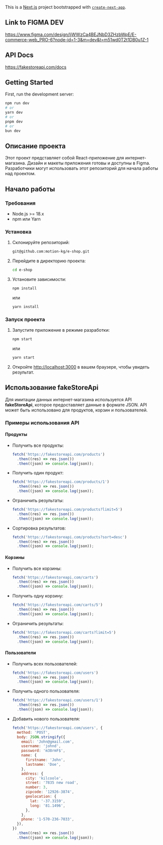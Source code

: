 This is a [Next.js](https://nextjs.org/) project bootstrapped with [`create-next-app`](https://github.com/vercel/next.js/tree/canary/packages/create-next-app).

## Link to FIGMA DEV
https://www.figma.com/design/IjWWzCa4BEJNbD3ZHzbWpE/E-commerce-web_PRO-6?node-id=1-3&m=dev&t=m51wd0T2t1DB0u1Z-1

## API Docs
https://fakestoreapi.com/docs



## Getting Started

First, run the development server:

```bash
npm run dev
# or
yarn dev
# or
pnpm dev
# or
bun dev
```

## Описание проекта

Этот проект представляет собой React-приложение для интернет-магазина. Дизайн и макеты приложения готовы и доступны в Figma. Разработчики могут использовать этот репозиторий для начала работы над проектом.

## Начало работы

### Требования

- Node.js >= 18.x
- npm или Yarn

### Установка

1. Склонируйте репозиторий:
   ```bash
   git@github.com:motion-kg/e-shop.git
   ```
2. Перейдите в директорию проекта:
   ```bash
   cd e-shop
   ```
3. Установите зависимости:
   ```bash
   npm install
   ```
   или
   ```bash
   yarn install
   ```

### Запуск проекта

1. Запустите приложение в режиме разработки:
   ```bash
   npm start
   ```
   или
   ```bash
   yarn start
   ```
2. Откройте [http://localhost:3000](http://localhost:3000) в вашем браузере, чтобы увидеть результат.

## Использование fakeStoreApi

Для имитации данных интернет-магазина используется API **fakeStoreApi**, которое предоставляет данные в формате JSON. API может быть использовано для продуктов, корзин и пользователей.

### Примеры использования API

#### Продукты

- Получить все продукты:
  ```javascript
  fetch('https://fakestoreapi.com/products')
    .then((res) => res.json())
    .then((json) => console.log(json));
  ```
- Получить один продукт:
  ```javascript
  fetch('https://fakestoreapi.com/products/1')
    .then((res) => res.json())
    .then((json) => console.log(json));
  ```
- Ограничить результаты:
  ```javascript
  fetch('https://fakestoreapi.com/products?limit=5')
    .then((res) => res.json())
    .then((json) => console.log(json));
  ```
- Сортировка результатов:
  ```javascript
  fetch('https://fakestoreapi.com/products?sort=desc')
    .then((res) => res.json())
    .then((json) => console.log(json));
  ```

#### Корзины

- Получить все корзины:
  ```javascript
  fetch('https://fakestoreapi.com/carts')
    .then((res) => res.json())
    .then((json) => console.log(json));
  ```
- Получить одну корзину:
  ```javascript
  fetch('https://fakestoreapi.com/carts/5')
    .then((res) => res.json())
    .then((json) => console.log(json));
  ```
- Ограничить результаты:
  ```javascript
  fetch('https://fakestoreapi.com/carts?limit=5')
    .then((res) => res.json())
    .then((json) => console.log(json));
  ```

#### Пользователи

- Получить всех пользователей:
  ```javascript
  fetch('https://fakestoreapi.com/users')
    .then((res) => res.json())
    .then((json) => console.log(json));
  ```
- Получить одного пользователя:
  ```javascript
  fetch('https://fakestoreapi.com/users/1')
    .then((res) => res.json())
    .then((json) => console.log(json));
  ```
- Добавить нового пользователя:
  ```javascript
  fetch('https://fakestoreapi.com/users', {
    method: 'POST',
    body: JSON.stringify({
      email: 'John@gmail.com',
      username: 'johnd',
      password: 'm38rmF$',
      name: {
        firstname: 'John',
        lastname: 'Doe',
      },
      address: {
        city: 'kilcoole',
        street: '7835 new road',
        number: 3,
        zipcode: '12926-3874',
        geolocation: {
          lat: '-37.3159',
          long: '81.1496',
        },
      },
      phone: '1-570-236-7033',
    }),
  })
    .then((res) => res.json())
    .then((json) => console.log(json));
  ```

